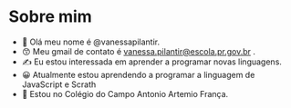 # Sobre mim
- &#129293; Olá meu nome é @vanessapilantir.
- &#128537; Meu gmail de contato é vanessa.pilantir@escola.pr.gov.br .
- &#9997; Eu estou interessada em aprender a programar novas linguagens.
- &#128512; Atualmente estou aprendendo a programar a linguagem de JavaScript e Scrath
- &#128064; Estou no Colégio do Campo Antonio Artemio França.
